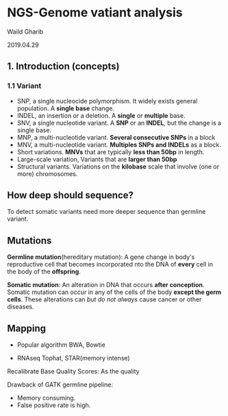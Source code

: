 # NGS-Genome vatiant analysis

Waild Gharib

2019.04.29

## 1. Introduction (concepts)

### 1.1 Variant

* SNP, a single nucleocide polymorphism. It widely exists general population. A **single base** change.
* INDEL, an insertion or a deletion. A **single** or **multiple** base.
* SNV, a single nucleotide variant. A **SNP** or an **INDEL**, but the change is a single base.
* MNP, a multi-nucleotide variant. **Several consecutive SNPs** in a block
* MNV, a multi-nucleotide variant. **Multiples SNPs and INDELs** as a block.
* Short variations. **MNVs** that are typically **less than 50bp** in length.
* Large-scale variation, Variants that are **larger than 50bp**
* Structural variants. Variations on the **kilobase** scale that involve (one or more) chromosomes.

## How deep should sequence?

To detect somatic variants need more deeper sequence than germline variant.

## Mutations

**Germline mutation**(hereditary mutation): A gene change in body's reproductive cell that becomes incorporated nto the DNA of **every** cell in the body of the **offspring**.

**Somatic mutation**: An alteration in DNA that occurs **after conception**. Somatic mutation can occur in any of the cells of the body **except the germ cells**. These alterations can _but do not always_ cause cancer or other diseases.

## Mapping

* Popular algorithm
BWA, Bowtie

* RNAseq
Tophat, STAR(memory intense)

Recalibrate Base Quality Scores: As the quality 

Drawback of GATK germline pipeline:
* Memory consuming. 
* False positive rate is high. 


